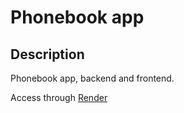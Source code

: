 # Phonebook app
## Description
Phonebook app, backend and frontend.

Access through [Render](https://phonebook-app-kqaz.onrender.com)